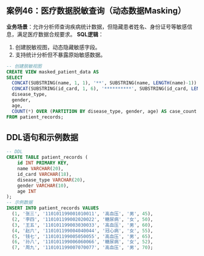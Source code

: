 ## 案例46：医疗数据脱敏查询（动态数据Masking）  
**业务场景**：允许分析师查询疾病统计数据，但隐藏患者姓名、身份证号等敏感信息，满足医疗数据合规要求。
**SQL逻辑**：
1. 创建脱敏视图，动态隐藏敏感字段。
2. 支持统计分析但不暴露原始敏感数据。

```sql
-- 创建脱敏视图
CREATE VIEW masked_patient_data AS
SELECT 
  CONCAT(SUBSTRING(name, 1, 1), '**', SUBSTRING(name, LENGTH(name)-1)) AS masked_name,
  CONCAT(SUBSTRING(id_card, 1, 6), '**********', SUBSTRING(id_card, LENGTH(id_card)-3)) AS masked_id_card,
  disease_type,
  gender,
  age,
  COUNT(*) OVER (PARTITION BY disease_type, gender, age) AS case_count
FROM patient_records;
```

## DDL语句和示例数据
```sql
-- DDL
CREATE TABLE patient_records (
    id INT PRIMARY KEY,
    name VARCHAR(20),
    id_card VARCHAR(18),
    disease_type VARCHAR(20),
    gender VARCHAR(10),
    age INT
);
-- 示例数据
INSERT INTO patient_records VALUES
  (1, '张三', '110101199001010011', '高血压', '男', 45),
  (2, '李四', '110101199002020022', '糖尿病', '女', 50),
  (3, '王五', '110101199003030033', '高血压', '男', 60),
  (4, '赵六', '110101199004040044', '冠心病', '女', 55),
  (5, '钱七', '110101199005050055', '高血压', '男', 65),
  (6, '孙八', '110101199006060066', '糖尿病', '女', 52),
  (7, '周九', '110101199007070077', '高血压', '男', 70);
``` 